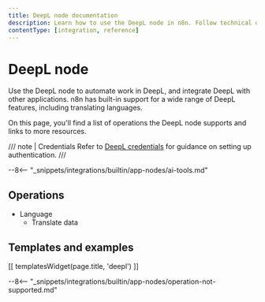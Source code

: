 ```yaml
---
title: DeepL node documentation
description: Learn how to use the DeepL node in n8n. Follow technical documentation to integrate DeepL node into your workflows.
contentType: [integration, reference]
---
```


# DeepL node

Use the DeepL node to automate work in DeepL, and integrate DeepL with other applications. n8n has built-in support for a wide range of DeepL features, including translating languages.

On this page, you'll find a list of operations the DeepL node supports and links to more resources.

/// note | Credentials
Refer to [DeepL credentials](/integrations/builtin/credentials/deepl.md) for guidance on setting up authentication. 
///

--8<-- "_snippets/integrations/builtin/app-nodes/ai-tools.md"

## Operations

* Language
    * Translate data

## Templates and examples

<!-- see https://www.notion.so/n8n/Pull-in-templates-for-the-integrations-pages-37c716837b804d30a33b47475f6e3780 -->
[[ templatesWidget(page.title, 'deepl') ]]

--8<-- "_snippets/integrations/builtin/app-nodes/operation-not-supported.md"

